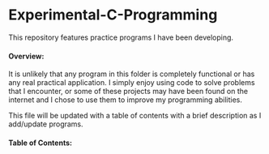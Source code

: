 # Experimental-C-Programming
This repository features practice programs I have been developing.

#### Overview:
It is unlikely that any program in this folder is completely functional or has any real practical application. I simply enjoy using code to solve problems that I encounter, or some of these projects may have been found on the internet and I chose to use them to improve my programming abilities. 

This file will be updated with a table of contents with a brief description as I add/update programs.

#### Table of Contents:

